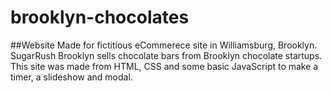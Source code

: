 # brooklyn-chocolates

##Website Made for fictitious eCommerece site in Williamsburg, Brooklyn. SugarRush Brooklyn sells chocolate bars from Brooklyn chocolate startups. This site was made from HTML, CSS and some basic JavaScript to make a timer, a slideshow and modal.
